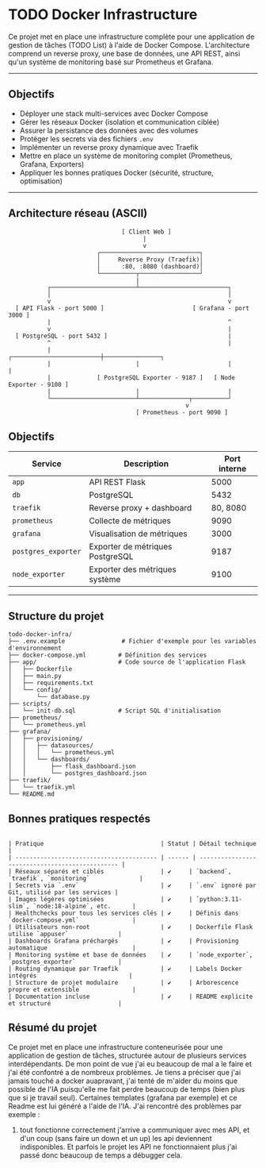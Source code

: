 # TODO Docker Infrastructure

Ce projet met en place une infrastructure complète pour une application de gestion de tâches (TODO List) à l'aide de Docker Compose. L'architecture comprend un reverse proxy, une base de données, une API REST, ainsi qu'un système de monitoring basé sur Prometheus et Grafana.

---

## Objectifs

- Déployer une stack multi-services avec Docker Compose
- Gérer les réseaux Docker (isolation et communication ciblée)
- Assurer la persistance des données avec des volumes
- Protéger les secrets via des fichiers `.env`
- Implémenter un reverse proxy dynamique avec Traefik
- Mettre en place un système de monitoring complet (Prometheus, Grafana, Exporters)
- Appliquer les bonnes pratiques Docker (sécurité, structure, optimisation)

---

## Architecture réseau (ASCII)

```text
                                [ Client Web ]
                                      |
                                      v
                         ┌────────────────────────────┐
                         │     Reverse Proxy (Traefik)│
                         │      :80, :8080 (dashboard)│
                         └──────────┬─────────────────┘
                                    |
           ┌────────────────────────┴─────────────────────────┐
           │                                                  │
           v                                                  v
  [ API Flask - port 5000 ]                         [ Grafana - port 3000 ]
           |                                                  ^
           v                                                  |
  [ PostgreSQL - port 5432 ]                                  |
           ^                                                  |
           |                        ┌─────────────────────────┼────────────────┐
           |                        |                         |                |
           |             [ PostgreSQL Exporter - 9187 ]   [ Node Exporter - 9100 ]
           |                        |                         |
           └────────────────────────┴──────────────┬──────────┘
                                                  v
                                    [ Prometheus - port 9090 ]
```
## Objectifs

| Service             | Description                      | Port interne |
| ------------------- | -------------------------------- | ------------ |
| `app`               | API REST Flask                   | 5000         |
| `db`                | PostgreSQL                       | 5432         |
| `traefik`           | Reverse proxy + dashboard        | 80, 8080     |
| `prometheus`        | Collecte de métriques            | 9090         |
| `grafana`           | Visualisation de métriques       | 3000         |
| `postgres_exporter` | Exporter de métriques PostgreSQL | 9187         |
| `node_exporter`     | Exporter des métriques système   | 9100         |


---

## Structure du projet

```text
todo-docker-infra/
├── .env.example                # Fichier d'exemple pour les variables d'environnement
├── docker-compose.yml         # Définition des services
├── app/                       # Code source de l'application Flask
│   ├── Dockerfile
│   ├── main.py
│   ├── requirements.txt
│   └── config/
│       └── database.py
├── scripts/
│   └── init-db.sql            # Script SQL d'initialisation
├── prometheus/
│   └── prometheus.yml
├── grafana/
│   ├── provisioning/
│   │   ├── datasources/
│   │   │   └── prometheus.yml
│   │   └── dashboards/
│   │       ├── flask_dashboard.json
│   │       └── postgres_dashboard.json
├── traefik/
│   └── traefik.yml
└── README.md
```

## Bonnes pratiques respectés 

```text

| Pratique                                 | Statut | Détail technique                                |
| ---------------------------------------- | ------ | ----------------------------------------------- |
| Réseaux séparés et ciblés                | ✔️     | `backend`, `traefik`, `monitoring`              |
| Secrets via `.env`                       | ✔️     | `.env` ignoré par Git, utilisé par les services |
| Images légères optimisées                | ✔️     | `python:3.11-slim`, `node:18-alpine`, etc.      |
| Healthchecks pour tous les services clés | ✔️     | Définis dans `docker-compose.yml`               |
| Utilisateurs non-root                    | ✔️     | Dockerfile Flask utilise `appuser`              |
| Dashboards Grafana préchargés            | ✔️     | Provisioning automatique                        |
| Monitoring système et base de données    | ✔️     | `node_exporter`, `postgres_exporter`            |
| Routing dynamique par Traefik            | ✔️     | Labels Docker intégrés                          |
| Structure de projet modulaire            | ✔️     | Arborescence propre et extensible               |
| Documentation incluse                    | ✔️     | README explicite et structuré                   |
```

## Résumé du projet

Ce projet met en place une infrastructure conteneurisée pour une application de gestion de tâches, structurée autour de plusieurs services interdépendants. De mon point de vue j'ai eu beaucoup de mal a le faire et j'ai été confontré a de nombreux problèmes. Je tiens a préciser que j'ai jamais touché a docker auapravant, j'ai tenté de m'aider du moins que possible de l'IA puisqu'elle me fait perdre beaucoup de temps (bien plus que si je travail seul). 
Certaines templates (grafana par exemple) et ce Readme est lui généré a l'aide de l'IA.
J'ai rencontré des problèmes par exemple : 
1. tout fonctionne correctement j'arrive a communiquer avec mes API, et d'un coup (sans faire un down et un up) les api deviennent indisponibles. Et parfois le projet les API ne fonctionnaient plus j'ai passé donc beaucoup de temps a débugger cela. 